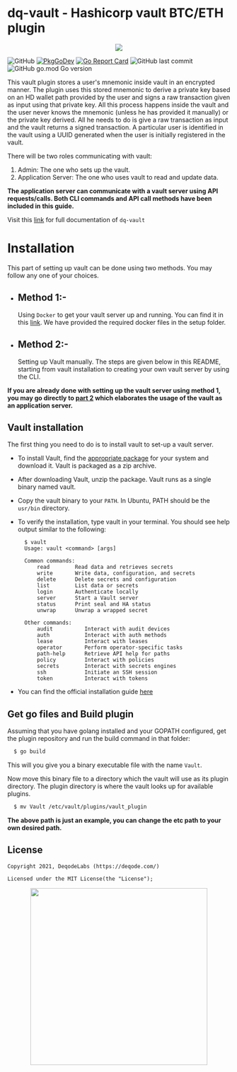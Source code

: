 # dq-vault - Hashicorp vault BTC/ETH plugin

<p align="center"><img src="https://deqode.github.io/dq-vault/assets/images/vault-dq-192x192-202df720d6d8d239d0fbf4cdc208c1c8.png"></p>

![GitHub](https://img.shields.io/github/license/deqode/dq-vault)
[![PkgGoDev](https://pkg.go.dev/badge/github.com/alfred-hq/dq-vault)](https://pkg.go.dev/github.com/github.com/alfred-hq/dq-vault)
[![Go Report Card](https://goreportcard.com/badge/github.com/alfred-hq/dq-vault)](https://goreportcard.com/report/github.com/alfred-hq/dq-vault)
![GitHub last commit](https://img.shields.io/github/last-commit/deqode/codeanalyser)
![GitHub go.mod Go version](https://img.shields.io/github/go-mod/go-version/deqode/dq-vault)

This vault plugin stores a user's mnemonic inside vault in an encrypted manner. The plugin uses this stored mnemonic to derive a private key based on an HD wallet path provided by the user and signs a raw transaction given as input using that private key. All this process happens inside the vault and the user never knows the mnemonic (unless he has provided it manually) or the private key derived. All he needs to do is give a raw transaction as input and the vault returns a signed transaction. A particular user is identified in the vault using a UUID generated when the user is initially registered in the vault.

There will be two roles communicating with vault:

1. Admin: The one who sets up the vault.
2. Application Server: The one who uses vault to read and update data.

**The application server can communicate with a vault server using API requests/calls. Both CLI commands and API call methods have been included in this guide.**


Visit this [link](https://deqode.github.io/dq-vault/) for full documentation of ```dq-vault```

# Installation

This part of setting up vault can be done using two methods. You may follow any one of your choices.

- ## Method 1:-
  Using `Docker` to get your vault server up and running. You can find it in this [link](https://gitlab.com/arout/Vault/blob/master/setup/README.md). We have provided the required docker files in the setup folder.
- ## Method 2:-
  Setting up Vault manually. The steps are given below in this README, starting from vault installation to creating your own vault server by using the CLI.

**If you are already done with setting up the vault server using method 1, you may go directly to [part 2](http://localhost:3000/dq-vault/docs/guides/plugin-usage) which elaborates the usage of the vault as an application server.**

## Vault installation

The first thing you need to do is to install vault to set-up a vault server.

- To install Vault, find the [appropriate package](https://www.vaultproject.io/downloads.html) for your system and download it. Vault is packaged as a zip archive.
- After downloading Vault, unzip the package. Vault runs as a single binary named vault.
- Copy the vault binary to your `PATH`. In Ubuntu, PATH should be the `usr/bin` directory.
- To verify the installation, type vault in your terminal. You should see help output similar to the following:

  ```
    $ vault
    Usage: vault <command> [args]

    Common commands:
        read        Read data and retrieves secrets
        write       Write data, configuration, and secrets
        delete      Delete secrets and configuration
        list        List data or secrets
        login       Authenticate locally
        server      Start a Vault server
        status      Print seal and HA status
        unwrap      Unwrap a wrapped secret

    Other commands:
        audit          Interact with audit devices
        auth           Interact with auth methods
        lease          Interact with leases
        operator       Perform operator-specific tasks
        path-help      Retrieve API help for paths
        policy         Interact with policies
        secrets        Interact with secrets engines
        ssh            Initiate an SSH session
        token          Interact with tokens
  ```

- You can find the official installation guide [here](https://www.vaultproject.io/intro/getting-started/install.html)

## Get go files and Build plugin

Assuming that you have golang installed and your GOPATH configured, get the plugin repository and run the build command in that folder:

```sh
  $ go build
```

This will you give you a binary executable file with the name `Vault`.

Now move this binary file to a directory which the vault will use as its plugin directory. The plugin directory is where the vault looks up for available plugins.

```sh
  $ mv Vault /etc/vault/plugins/vault_plugin
```

**The above path is just an example, you can change the etc path to your own desired path.**

## License
```
Copyright 2021, DeqodeLabs (https://deqode.com/)

Licensed under the MIT License(the "License");

```
<p align="center"><img src="https://deqode.com/wp-content/uploads/presskit-logo.png" width="400"></p>